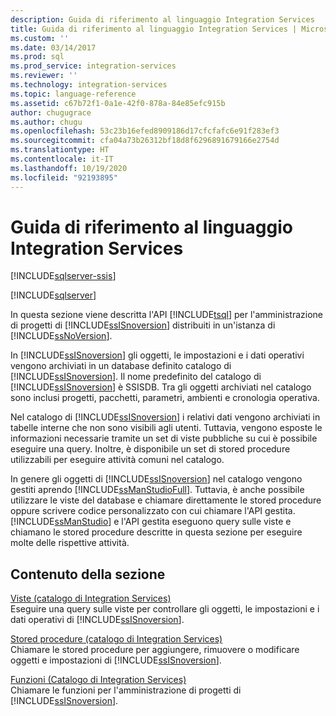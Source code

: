 ```yaml
---
description: Guida di riferimento al linguaggio Integration Services
title: Guida di riferimento al linguaggio Integration Services | Microsoft Docs
ms.custom: ''
ms.date: 03/14/2017
ms.prod: sql
ms.prod_service: integration-services
ms.reviewer: ''
ms.technology: integration-services
ms.topic: language-reference
ms.assetid: c67b72f1-0a1e-42f0-878a-84e85efc915b
author: chugugrace
ms.author: chugu
ms.openlocfilehash: 53c23b16efed8909186d17cfcfafc6e91f283ef3
ms.sourcegitcommit: cfa04a73b26312bf18d8f6296891679166e2754d
ms.translationtype: HT
ms.contentlocale: it-IT
ms.lasthandoff: 10/19/2020
ms.locfileid: "92193895"
---
```

# <a name="integration-services-language-reference"></a>Guida di riferimento al linguaggio Integration Services

[!INCLUDE[sqlserver-ssis](../includes/applies-to-version/sqlserver-ssis.md)]


[!INCLUDE[sqlserver](../includes/applies-to-version/sqlserver.md)]

  In questa sezione viene descritta l'API [!INCLUDE[tsql](../includes/tsql-md.md)] per l'amministrazione di progetti di [!INCLUDE[ssISnoversion](../includes/ssisnoversion-md.md)] distribuiti in un'istanza di [!INCLUDE[ssNoVersion](../includes/ssnoversion-md.md)].  
  
 In [!INCLUDE[ssISnoversion](../includes/ssisnoversion-md.md)] gli oggetti, le impostazioni e i dati operativi vengono archiviati in un database definito catalogo di [!INCLUDE[ssISnoversion](../includes/ssisnoversion-md.md)]. Il nome predefinito del catalogo di [!INCLUDE[ssISnoversion](../includes/ssisnoversion-md.md)] è SSISDB. Tra gli oggetti archiviati nel catalogo sono inclusi progetti, pacchetti, parametri, ambienti e cronologia operativa.  
  
 Nel catalogo di [!INCLUDE[ssISnoversion](../includes/ssisnoversion-md.md)] i relativi dati vengono archiviati in tabelle interne che non sono visibili agli utenti. Tuttavia, vengono esposte le informazioni necessarie tramite un set di viste pubbliche su cui è possibile eseguire una query. Inoltre, è disponibile un set di stored procedure utilizzabili per eseguire attività comuni nel catalogo.  
  
 In genere gli oggetti di [!INCLUDE[ssISnoversion](../includes/ssisnoversion-md.md)] nel catalogo vengono gestiti aprendo [!INCLUDE[ssManStudioFull](../includes/ssmanstudiofull-md.md)]. Tuttavia, è anche possibile utilizzare le viste del database e chiamare direttamente le stored procedure oppure scrivere codice personalizzato con cui chiamare l'API gestita. [!INCLUDE[ssManStudio](../includes/ssmanstudio-md.md)] e l'API gestita eseguono query sulle viste e chiamano le stored procedure descritte in questa sezione per eseguire molte delle rispettive attività.  
  
## <a name="in-this-section"></a>Contenuto della sezione  
 [Viste &#40;catalogo di Integration Services&#41;](../integration-services/system-views/views-integration-services-catalog.md)  
 Eseguire una query sulle viste per controllare gli oggetti, le impostazioni e i dati operativi di [!INCLUDE[ssISnoversion](../includes/ssisnoversion-md.md)].  
  
 [Stored procedure &#40;catalogo di Integration Services&#41;](../integration-services/system-stored-procedures/stored-procedures-integration-services-catalog.md)  
 Chiamare le stored procedure per aggiungere, rimuovere o modificare oggetti e impostazioni di [!INCLUDE[ssISnoversion](../includes/ssisnoversion-md.md)].  
  
 [Funzioni &#40;Catalogo di Integration Services&#41;](./functions-dm-execution-performance-counters.md)  
 Chiamare le funzioni per l'amministrazione di progetti di [!INCLUDE[ssISnoversion](../includes/ssisnoversion-md.md)].  
  
